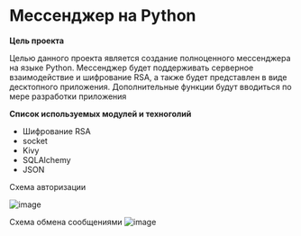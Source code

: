 # Мессенджер на Python
**Цель проекта**

Целью данного проекта является создание полноценного мессенджера на языке Python. Мессенджер будет поддерживать серверное взаимодействие и шифрование RSA, а также будет представлен в виде десктопного приложения. Дополнительные функции будут вводиться по мере разработки приложения

**Список используемых модулей и техноголий**
* Шифрование RSA
* socket
* Kivy
* SQLAlchemy
* JSON

Схема авторизации

![image](https://user-images.githubusercontent.com/52496357/138460788-c0dfec4c-656a-474a-ae7f-d32743afd585.png)


Схема обмена сообщениями
![image](https://user-images.githubusercontent.com/52496357/147342534-46634b5e-4972-41e1-a6bf-16a4f9c9090b.png)

